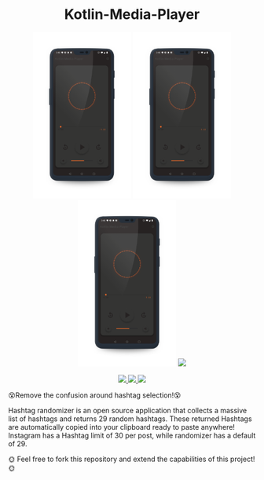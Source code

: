 
<h1 align="center">Kotlin-Media-Player</h1>

<p align="center">
  <img src="https://github.com/cerver1/Kotlin-Media-Player/blob/master/screen%201_Audio.png" width='200'>
  <img src="https://github.com/cerver1/Kotlin-Media-Player/blob/master/screen%201_Audio.png" width='200'>
  <img src="https://github.com/cerver1/Kotlin-Media-Player/blob/master/screen%201_Audio.png" width='200'>
  <img src="hhttps://github.com/cerver1/Kotlin-Media-Player/blob/master/screen%201_Audio.png" width='200'>
</p>

<p align='center'>
  
  <a href="https://github.com/JetBrains/kotlin">
    <img src="https://img.shields.io/badge/built%20with-Kotlin-orange" />
  </a>
  
  <a href='https://github.com/cerver1'>
     <img  src='https://img.shields.io/badge/Coded%20By-Cerve%20-blue'/>
  </a>
  
  <a href='https://www.instagram.com/cerve.1/'>
     <img  src='https://img.shields.io/badge/Follow%20On-Cerve.1%20-red'/>
  </a>
  
</p>

<p align='center'>
  
:dizzy_face:Remove the confusion around hashtag selection!:dizzy_face:

Hashtag randomizer is an open source application that collects a massive list of hashtags and returns 29 random hashtags. These returned Hashtags are automatically copied into your clipboard ready to paste anywhere! Instagram has a Hashtag limit of 30 per post, while randomizer has a default of 29.

:sun_with_face: Feel free to fork this repository and extend the capabilities of this project! :sun_with_face:

</p>
